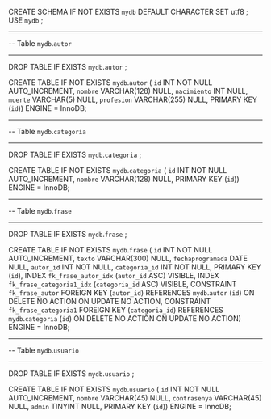 CREATE SCHEMA IF NOT EXISTS `mydb` DEFAULT CHARACTER SET utf8 ;
USE `mydb` ;

-- -----------------------------------------------------
-- Table `mydb`.`autor`
-- -----------------------------------------------------
DROP TABLE IF EXISTS `mydb`.`autor` ;

CREATE TABLE IF NOT EXISTS `mydb`.`autor` (
  `id` INT NOT NULL AUTO_INCREMENT,
  `nombre` VARCHAR(128) NULL,
  `nacimiento` INT NULL,
  `muerte` VARCHAR(5) NULL,
  `profesion` VARCHAR(255) NULL,
  PRIMARY KEY (`id`))
ENGINE = InnoDB;


-- -----------------------------------------------------
-- Table `mydb`.`categoria`
-- -----------------------------------------------------
DROP TABLE IF EXISTS `mydb`.`categoria` ;

CREATE TABLE IF NOT EXISTS `mydb`.`categoria` (
  `id` INT NOT NULL AUTO_INCREMENT,
  `nombre` VARCHAR(128) NULL,
  PRIMARY KEY (`id`))
ENGINE = InnoDB;


-- -----------------------------------------------------
-- Table `mydb`.`frase`
-- -----------------------------------------------------
DROP TABLE IF EXISTS `mydb`.`frase` ;

CREATE TABLE IF NOT EXISTS `mydb`.`frase` (
  `id` INT NOT NULL AUTO_INCREMENT,
  `texto` VARCHAR(300) NULL,
  `fechaprogramada` DATE NULL,
  `autor_id` INT NOT NULL,
  `categoria_id` INT NOT NULL,
  PRIMARY KEY (`id`),
  INDEX `fk_frase_autor_idx` (`autor_id` ASC) VISIBLE,
  INDEX `fk_frase_categoria1_idx` (`categoria_id` ASC) VISIBLE,
  CONSTRAINT `fk_frase_autor`
    FOREIGN KEY (`autor_id`)
    REFERENCES `mydb`.`autor` (`id`)
    ON DELETE NO ACTION
    ON UPDATE NO ACTION,
  CONSTRAINT `fk_frase_categoria1`
    FOREIGN KEY (`categoria_id`)
    REFERENCES `mydb`.`categoria` (`id`)
    ON DELETE NO ACTION
    ON UPDATE NO ACTION)
ENGINE = InnoDB;


-- -----------------------------------------------------
-- Table `mydb`.`usuario`
-- -----------------------------------------------------
DROP TABLE IF EXISTS `mydb`.`usuario` ;

CREATE TABLE IF NOT EXISTS `mydb`.`usuario` (
  `id` INT NOT NULL AUTO_INCREMENT,
  `nombre` VARCHAR(45) NULL,
  `contrasenya` VARCHAR(45) NULL,
  `admin` TINYINT NULL,
  PRIMARY KEY (`id`))
ENGINE = InnoDB;
